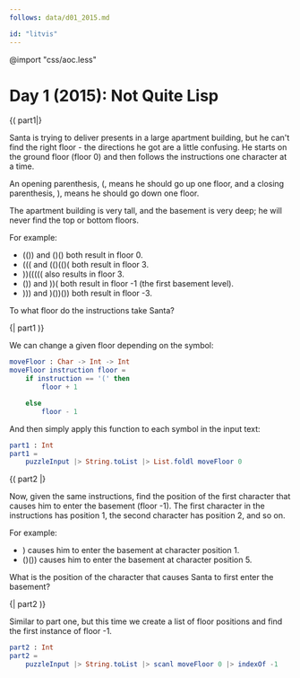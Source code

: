 ```yaml
---
follows: data/d01_2015.md

id: "litvis"
---
```


@import "css/aoc.less"

# Day 1 (2015): Not Quite Lisp

{( part1|}

Santa is trying to deliver presents in a large apartment building, but he can't find the right floor - the directions he got are a little confusing. He starts on the ground floor (floor 0) and then follows the instructions one character at a time.

An opening parenthesis, (, means he should go up one floor, and a closing parenthesis, ), means he should go down one floor.

The apartment building is very tall, and the basement is very deep; he will never find the top or bottom floors.

For example:

- (()) and ()() both result in floor 0.
- ((( and (()(()( both result in floor 3.
- ))((((( also results in floor 3.
- ()) and ))( both result in floor -1 (the first basement level).
- ))) and )())()) both result in floor -3.

To what floor do the instructions take Santa?

{| part1 )}

We can change a given floor depending on the symbol:

```elm {l}
moveFloor : Char -> Int -> Int
moveFloor instruction floor =
    if instruction == '(' then
        floor + 1

    else
        floor - 1
```

And then simply apply this function to each symbol in the input text:

```elm {l m}
part1 : Int
part1 =
    puzzleInput |> String.toList |> List.foldl moveFloor 0
```

{( part2 |}

Now, given the same instructions, find the position of the first character that causes him to enter the basement (floor -1). The first character in the instructions has position 1, the second character has position 2, and so on.

For example:

- ) causes him to enter the basement at character position 1.
- ()()) causes him to enter the basement at character position 5.

What is the position of the character that causes Santa to first enter the basement?

{| part2 )}

Similar to part one, but this time we create a list of floor positions and find the first instance of floor -1.

```elm {l r}
part2 : Int
part2 =
    puzzleInput |> String.toList |> scanl moveFloor 0 |> indexOf -1
```

